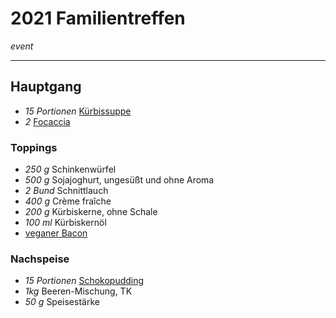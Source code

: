 # 2021 Familientreffen

*event*

---

## Hauptgang

- *15 Portionen* [Kürbissuppe](https://raw.githubusercontent.com/dasnessie/recipes/master/kuerbissuppe.md)
- *2* [Focaccia](https://raw.githubusercontent.com/dasnessie/recipes/master/focaccia.md)

### Toppings

- *250 g* Schinkenwürfel
- *500 g* Sojajoghurt, ungesüßt und ohne Aroma
- *2 Bund* Schnittlauch
- *400 g* Crème fraîche
- *200 g* Kürbiskerne, ohne Schale
- *100 ml* Kürbiskernöl
- [veganer Bacon](https://raw.githubusercontent.com/dasnessie/recipes/master/bacon.md)

### Nachspeise

- *15 Portionen* [Schokopudding](../Schokopudding.md)
- *1kg* Beeren-Mischung, TK
- *50 g* Speisestärke